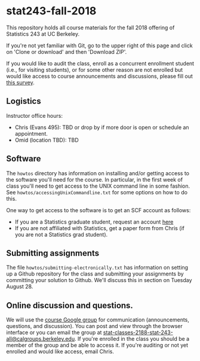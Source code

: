 # stat243-fall-2018
This repository holds all course materials for the fall 2018 offering of Statistics 243 at UC Berkeley.

If you're not yet familiar with Git, go to the upper right of this page and click on 'Clone or download' and then 'Download ZIP'.

If you would like to audit the class, enroll as a concurrent enrollment student (i.e., for visiting students), or for some other reason are not enrolled but would like access to course announcements and discussions, please fill out [this survey](https://goo.gl/forms/Bj2jEotkuEaqVpC23).

## Logistics

Instructor office hours:

  - Chris (Evans 495): TBD or drop by if more door is open or schedule an appointment.
  - Omid (location TBD): TBD

## Software

The `howtos` directory has information on installing and/or getting access to the software you'll need for the course. In particular, in the first week of class you'll need to get access to the UNIX command line in some fashion. See `howtos/accessingUnixCommandline.txt` for some options on how to do this. 

One way to get access to the software is to get an SCF account as follows:

  - If you are a Statistics graduate student, request an account [here](http://statistics.berkeley.edu/computing/accounts)
  - If you are not affiliated with Statistics, get a paper form from Chris (if you are not a Statistics grad student).

## Submitting assignments

The file `howtos/submitting-electronically.txt` has information on setting up a Github repository for the class and submitting your assignments by committing your solution to Github. We'll discuss this in section on Tuesday August 28.

## Online discussion and questions.

We will use the [course Google group](https://groups.google.com/a/calgroups.berkeley.edu/d/forum/stat-classes-2188-stat-243-all) for communication (announcements, questions, and discussion). You can post and view through the browser interface or you can email the group at stat-classes-2188-stat-243-all@calgroups.berkeley.edu. If you're enrolled in the class you should be a member of the group and be able to access it. If you're auditing or not yet enrolled and would like access, email Chris.

